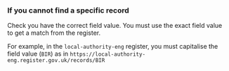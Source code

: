 ### If you cannot find a specific record 

Check you have the correct field value. You must use the exact field value to
get a match from the register. 

For example, in the `local-authority-eng` register, you must capitalise the
field value (`BIR`) as in
`https://local-authority-eng.register.gov.uk/records/BIR`

